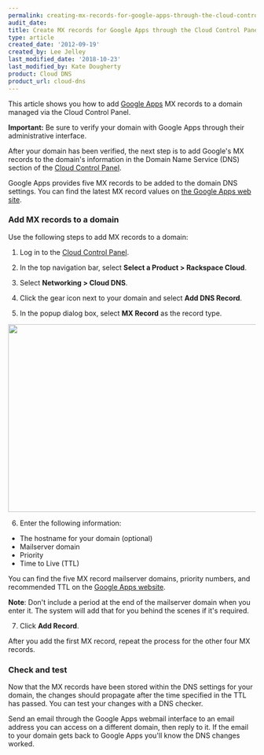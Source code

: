 ```yaml
---
permalink: creating-mx-records-for-google-apps-through-the-cloud-control-panel/
audit_date:
title: Create MX records for Google Apps through the Cloud Control Panel
type: article
created_date: '2012-09-19'
created_by: Lee Jelley
last_modified_date: '2018-10-23'
last_modified_by: Kate Dougherty
product: Cloud DNS
product_url: cloud-dns
---
```


This article shows you how to add [Google Apps](http://www.google.com/enterprise/apps/business/pricing.html) MX records to a domain managed via the Cloud Control Panel.

**Important:** Be sure to verify your domain with Google Apps through their administrative interface.

After your domain has been verified, the next step is to add Google's MX records to the domain's information in the Domain Name Service (DNS)
section of the [Cloud Control Panel](https://login.rackspace.com/).

Google Apps provides five MX records to be added to the domain DNS
settings. You can find the latest MX record values on [the Google Apps web site](http://support.google.com/a/bin/answer.py?hl=en&answer=174125).

### Add MX records to a domain

Use the following steps to add MX records to a domain:

1. Log in to the [Cloud Control Panel](https://login.rackspace.com/).

2. In the top navigation bar, select **Select a Product > Rackspace Cloud**.

3. Select **Networking > Cloud DNS**.

4. Click the gear icon next to your domain and select **Add DNS Record**.

5. In the popup dialog box, select **MX Record** as the record type.

  <img src="{% asset_path cloud-dns/creating-mx-records-for-google-apps-through-the-cloud-control-panel/addrecord.png %}" width="570" height="382" />

6. Enter the following information:

  - The hostname for your domain (optional)
  - Mailserver domain
  - Priority
  - Time to Live (TTL)

  You can find the five MX record mailserver domains, priority numbers, and recommended TTL on the [Google Apps website](https://support.google.com/a/answer/174125?hl=en).

  **Note**: Don't include a period at the end of the mailserver domain when you
  enter it. The system will add that for you behind the scenes if it's
  required.

7. Click **Add Record**.

After you add the first MX record, repeat the process for the other four MX records.

### Check and test

Now that the MX records have been stored within the DNS settings for
your domain, the changes should propagate after the time specified in
the TTL has passed. You can test your changes with a DNS checker.

Send an email through the Google Apps webmail interface to an email
address you can access on a different domain, then reply to it. If the
email to your domain gets back to Google Apps you'll know the DNS
changes worked.
